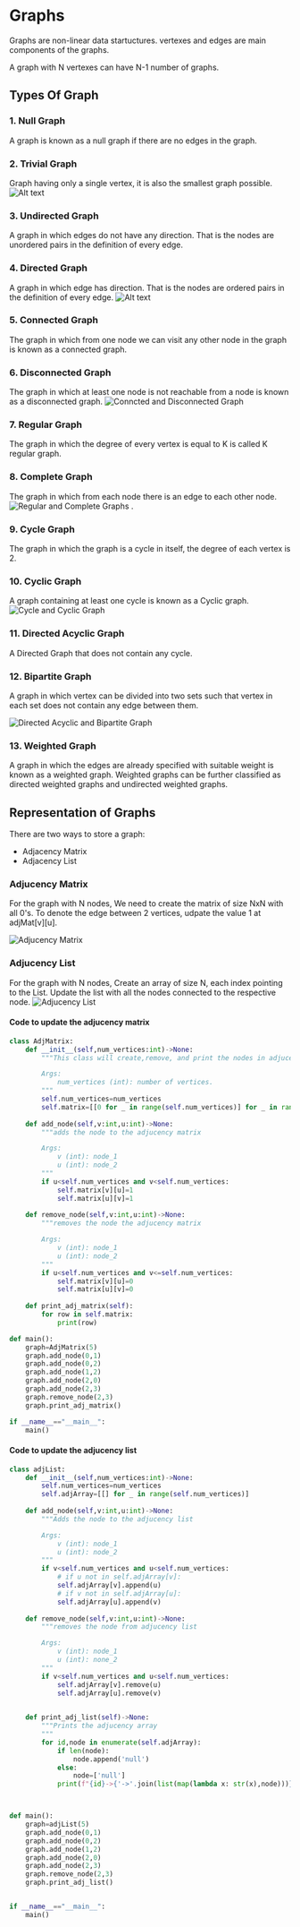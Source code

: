# Graphs

Graphs are non-linear data startuctures. vertexes and edges are main components of the graphs.

A graph with N vertexes can have N-1 number of graphs.

## Types Of Graph

### 1. Null Graph

A graph is known as a null graph if there are no edges in the graph.

### 2. Trivial Graph

Graph having only a single vertex, it is also the smallest graph possible.
![Alt text](image.png)

### 3. Undirected Graph

A graph in which edges do not have any direction. That is the nodes are unordered pairs in the definition of every edge.

### 4. Directed Graph

A graph in which edge has direction. That is the nodes are ordered pairs in the definition of every edge.
![Alt text](image-1.png)

### 5. Connected Graph

The graph in which from one node we can visit any other node in the graph is known as a connected graph.

### 6. Disconnected Graph

The graph in which at least one node is not reachable from a node is known as a disconnected graph.
![Conncted and Disconnected Graph](image-3.png)

### 7. Regular Graph

The graph in which the degree of every vertex is equal to K is called K regular graph.

### 8. Complete Graph

The graph in which from each node there is an edge to each other node.
![Regular and Complete Graphs](image-2.png)
.

### 9. Cycle Graph

The graph in which the graph is a cycle in itself, the degree of each vertex is 2.

### 10. Cyclic Graph

A graph containing at least one cycle is known as a Cyclic graph.
![Cycle and Cyclic Graph](image-4.png)

### 11. Directed Acyclic Graph

A Directed Graph that does not contain any cycle.

### 12. Bipartite Graph

A graph in which vertex can be divided into two sets such that vertex in each set does not contain any edge between them.

![Directed Acyclic and Bipartite Graph](image-5.png)

### 13. Weighted Graph

 A graph in which the edges are already specified with suitable weight is known as a weighted graph.
 Weighted graphs can be further classified as directed weighted graphs and undirected weighted graphs.

## Representation of Graphs

There are two ways to store a graph:

- Adjacency Matrix
- Adjacency List

### Adjucency Matrix

For the graph with N nodes, We need to create the matrix of size NxN with all 0's. To denote the edge between 2 vertices, udpate the value 1 at adjMat[v\][u\].

![Adjucency Matrix](image-6.png)

### Adjucency List

For the graph with N nodes, Create an array of size N, each index pointing to the List. Update the list with all the nodes connected to the respective node.
![Adjucency List](image-7.png)

#### Code to update the adjucency matrix

```python
class AdjMatrix:
    def __init__(self,num_vertices:int)->None:
        """This class will create,remove, and print the nodes in adjucency matrix

        Args:
            num_vertices (int): number of vertices.
        """
        self.num_vertices=num_vertices
        self.matrix=[[0 for _ in range(self.num_vertices)] for _ in range(self.num_vertices)]
    
    def add_node(self,v:int,u:int)->None:
        """adds the node to the adjucency matrix

        Args:
            v (int): node_1
            u (int): node_2
        """
        if u<self.num_vertices and v<self.num_vertices:
            self.matrix[v][u]=1
            self.matrix[u][v]=1
    
    def remove_node(self,v:int,u:int)->None:
        """removes the node the adjucency matrix

        Args:
            v (int): node_1
            u (int): node_2
        """ 
        if u<self.num_vertices and v<=self.num_vertices:
            self.matrix[v][u]=0
            self.matrix[u][v]=0
    
    def print_adj_matrix(self):
        for row in self.matrix:
            print(row)

def main():
    graph=AdjMatrix(5)
    graph.add_node(0,1)
    graph.add_node(0,2)
    graph.add_node(1,2)
    graph.add_node(2,0)
    graph.add_node(2,3)
    graph.remove_node(2,3)
    graph.print_adj_matrix()

if __name__=="__main__":
    main()
```

#### Code to update the adjucency list

```python
class adjList:
    def __init__(self,num_vertices:int)->None:
        self.num_vertices=num_vertices
        self.adjArray=[[] for _ in range(self.num_vertices)]
    
    def add_node(self,v:int,u:int)->None:
        """Adds the node to the adjucency list

        Args:
            v (int): node_1
            u (int): node_2
        """
        if v<self.num_vertices and u<self.num_vertices:
            # if u not in self.adjArray[v]:
            self.adjArray[v].append(u)
            # if v not in self.adjArray[u]:
            self.adjArray[u].append(v)
    
    def remove_node(self,v:int,u:int)->None:
        """removes the node from adjucency list

        Args:
            v (int): node_1
            u (int): none_2
        """
        if v<self.num_vertices and u<self.num_vertices:
            self.adjArray[v].remove(u)
            self.adjArray[u].remove(v)
    

    def print_adj_list(self)->None:
        """Prints the adjucency array
        """
        for id,node in enumerate(self.adjArray):
            if len(node):
                node.append('null')
            else:
                node=['null']
            print(f"{id}->{'->'.join(list(map(lambda x: str(x),node)))}")



def main():
    graph=adjList(5)
    graph.add_node(0,1)
    graph.add_node(0,2)
    graph.add_node(1,2)
    graph.add_node(2,0)
    graph.add_node(2,3)
    graph.remove_node(2,3)
    graph.print_adj_list()


if __name__=="__main__":
    main()
```

